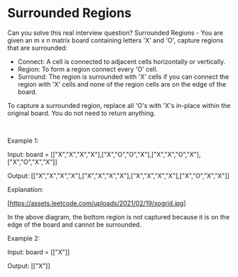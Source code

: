 # Surrounded Regions

Can you solve this real interview question? Surrounded Regions - You are given an m x n matrix board containing letters 'X' and 'O', capture regions that are surrounded:

 * Connect: A cell is connected to adjacent cells horizontally or vertically.
 * Region: To form a region connect every 'O' cell.
 * Surround: The region is surrounded with 'X' cells if you can connect the region with 'X' cells and none of the region cells are on the edge of the board.

To capture a surrounded region, replace all 'O's with 'X's in-place within the original board. You do not need to return anything.

 

Example 1:

Input: board = [["X","X","X","X"],["X","O","O","X"],["X","X","O","X"],["X","O","X","X"]]

Output: [["X","X","X","X"],["X","X","X","X"],["X","X","X","X"],["X","O","X","X"]]

Explanation:

[https://assets.leetcode.com/uploads/2021/02/19/xogrid.jpg]

In the above diagram, the bottom region is not captured because it is on the edge of the board and cannot be surrounded.

Example 2:

Input: board = [["X"]]

Output: [["X"]]
